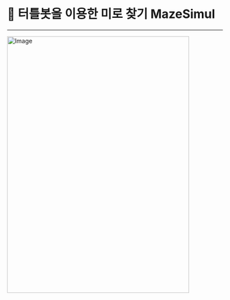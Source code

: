 # 🤖 터틀봇을 이용한 미로 찾기 MazeSimul
----
<img width="425" height="598" alt="Image" src="https://github.com/user-attachments/assets/c8b9db78-a48b-4a66-ad15-30cb73c1cd1e" />
